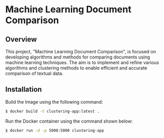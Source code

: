 # Machine Learning Document Comparison
## Overview
This project, "Machine Learning Document Comparison", is focused on developing algorithms and methods for comparing documents using machine learning techniques. The aim is to implement and refine various algorithms and clustering methods to enable efficient and accurate comparison of textual data.

## Installation
Build the Image using the following command:

```bash
$ docker build -t clustering-app:latest .
```

Run the Docker container using the command shown below:

```bash
$ docker run -d -p 5000:5000 clustering-app
```
